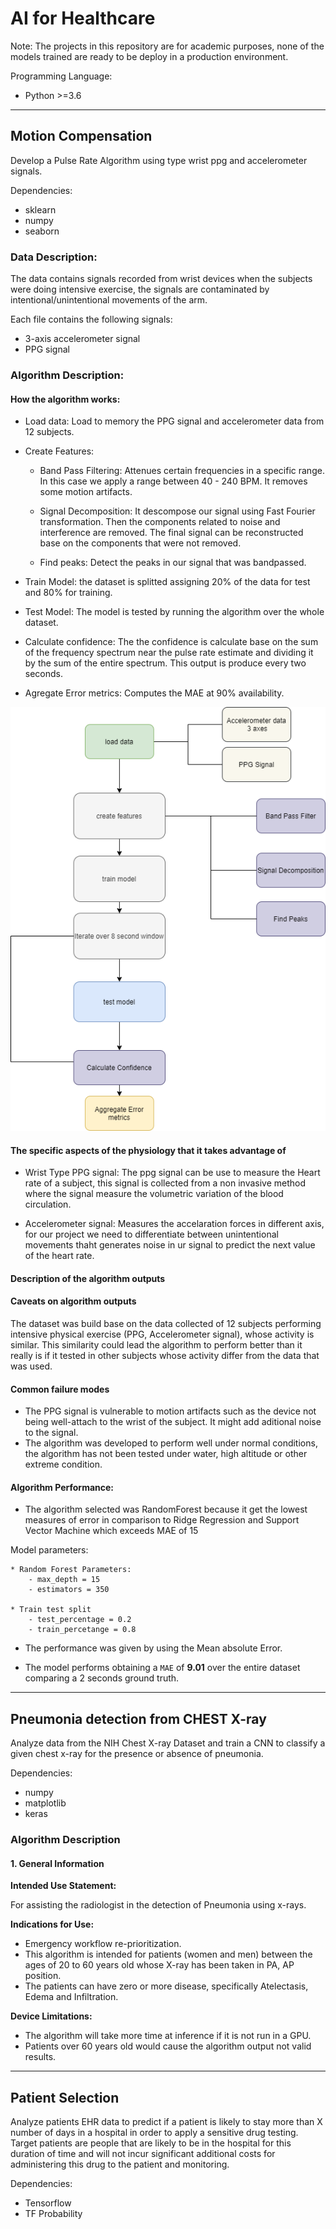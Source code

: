 # AI for Healthcare

Note:
The projects in this repository are for academic purposes, none of the models trained are ready to be deploy in a production environment.


Programming Language:
-  Python >=3.6

------------
## Motion Compensation

Develop a Pulse Rate Algorithm using type wrist ppg and accelerometer signals.

Dependencies:
- sklearn
- numpy
- seaborn

### Data Description:
The data contains signals recorded from  wrist devices when the subjects were doing intensive exercise, the signals are contaminated by intentional/unintentional movements of the arm.

Each file contains the following signals:
- 3-axis accelerometer signal 
- PPG signal
     
### Algorithm Description:

#### How the algorithm works:

- Load data: Load to memory the PPG signal and accelerometer data from 12 subjects.

- Create Features:
    - Band Pass Filtering: Attenues certain frequencies in a specific range. In this case we apply a range between 40 - 240 BPM. It removes some motion artifacts.

    - Signal Decomposition: It descompose our signal using Fast Fourier transformation. Then the components related to noise and interference are removed. The final signal can be reconstructed base on the components that were not removed.

    - Find peaks: Detect the peaks in our signal that was bandpassed. 

- Train Model: the dataset is splitted assigning 20% of the data for test and 80% for training.

- Test Model: The model is tested by running the algorithm over the whole dataset.

- Calculate confidence: The the confidence is calculate base on the sum of the frequency spectrum near the pulse rate estimate and dividing it by the sum of the entire spectrum. This output is produce every two seconds.

- Agregate Error metrics: Computes the MAE at 90% availability. 


![Troika Flow](motion_compensation/part_1/img/flow_motion.png)

#### The specific aspects of the physiology that it takes advantage of
- Wrist Type PPG signal: The ppg signal can be use to measure the Heart rate of a subject, this signal is collected from a non invasive method where the signal measure the volumetric variation of the blood circulation.

- Accelerometer signal:  Measures the accelaration forces in different axis, for our project we need to differentiate between unintentional movements thaht generates noise in ur signal to predict the next value of the heart rate.

#### Description of the algorithm outputs

#### Caveats on algorithm outputs
The dataset was build base on the data collected of 12 subjects performing intensive physical exercise (PPG, Accelerometer signal), whose activity is similar. This similarity could lead the algorithm to perform better than it really is if it tested in other subjects whose activity differ from the data that was used. 

#### Common failure modes
- The PPG signal is vulnerable to motion artifacts such as the device not being well-attach to the wrist of the subject. It might add aditional noise to the signal.
- The algorithm was developed to perform well under normal conditions, the algorithm has not been tested under water, high altitude or other extreme condition.

####  Algorithm Performance:

- The algorithm selected was RandomForest because it get the lowest measures of error in comparison to Ridge Regression and Support Vector Machine which exceeds MAE of 15

Model parameters: 

    * Random Forest Parameters:
        - max_depth = 15 
        - estimators = 350

    * Train test split
        - test_percentage = 0.2
        - train_percetange = 0.8


- The performance was given by using the Mean absolute Error.

- The model performs obtaining a `MAE` of **9.01** over the entire dataset comparing a 2 seconds ground truth.

------

## Pneumonia detection from CHEST X-ray
Analyze data from the NIH Chest X-ray Dataset and train a CNN to classify a given chest x-ray for the presence or absence of pneumonia. 

Dependencies:
- numpy
- matplotlib
- keras

### Algorithm Description 

#### 1. General Information

**Intended Use Statement:** 

 For assisting the radiologist in the detection of Pneumonia using x-rays.


**Indications for Use:**

- Emergency workflow re-prioritization.
- This algorithm is intended for patients (women and men) between the ages of 20 to 60 years old whose X-ray has been taken in PA, AP position.
- The patients can have zero or more disease, specifically Atelectasis, Edema and Infiltration.

**Device Limitations:**


- The algorithm will take more time at inference if it is not run in a GPU.
- Patients over 60 years old would cause the algorithm output not valid results.

------

## Patient Selection 
Analyze patients EHR data to predict if a patient is likely to stay more than X number of days in a hospital in order to apply a sensitive drug testing.
Target patients are people that are likely to be in the hospital for this duration of time and will not incur significant additional costs for administering this drug to the patient and monitoring.

Dependencies:
- Tensorflow
- TF Probability





